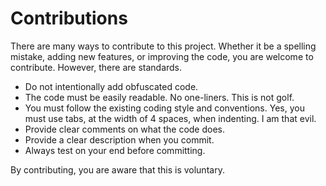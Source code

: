 # Contributions
There are many ways to contribute to this project. Whether it be a spelling mistake, adding new features, or improving the code, you are welcome to contribute. However, there are standards.

- Do not intentionally add obfuscated code.
- The code must be easily readable. No one-liners. This is not golf.
- You must follow the existing coding style and conventions. Yes, you must use tabs, at the width of 4 spaces, when indenting. I am that evil.
- Provide clear comments on what the code does.
- Provide a clear description when you commit.
- Always test on your end before committing.

By contributing, you are aware that this is voluntary.
